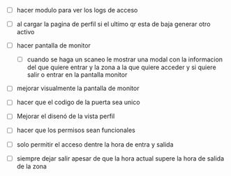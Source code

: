 - [ ] hacer modulo para ver los logs de acceso
- [ ] al cargar la pagina de perfil si el ultimo qr esta de baja generar otro activo


- [ ] hacer pantalla de monitor
  - [ ] cuando se haga un scaneo le mostrar una modal con la informacion del que quiere entrar y la zona a la que quiere acceder y si quiere salir o entrar en la pantalla monitor 
- [ ] mejorar visualmente la pantalla de monitor

- [ ] hacer que el codigo de la puerta sea unico
- [ ] Mejorar el disenó de la vista perfil
- [ ] hacer que los permisos sean funcionales
- [ ] solo permitir el acceso dentre la hora de entra y salida 
- [ ] siempre dejar salir apesar de que la hora actual supere la hora de salida de la zona
